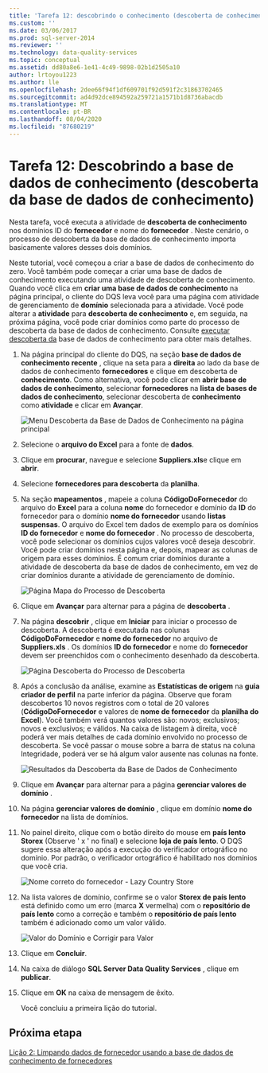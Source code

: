 ```yaml
---
title: 'Tarefa 12: descobrindo o conhecimento (descoberta de conhecimento) | Microsoft Docs'
ms.custom: ''
ms.date: 03/06/2017
ms.prod: sql-server-2014
ms.reviewer: ''
ms.technology: data-quality-services
ms.topic: conceptual
ms.assetid: dd80a8e6-1e41-4c49-9898-02b1d2505a10
author: lrtoyou1223
ms.author: lle
ms.openlocfilehash: 2dee66f94f1df609701f92d591f2c31863702465
ms.sourcegitcommit: ad4d92dce894592a259721a1571b1d8736abacdb
ms.translationtype: MT
ms.contentlocale: pt-BR
ms.lasthandoff: 08/04/2020
ms.locfileid: "87680219"
---
```

# <a name="task-12-discovering-knowledge-knowledge-discovery"></a>Tarefa 12: Descobrindo a base de dados de conhecimento (descoberta da base de dados de conhecimento)
  Nesta tarefa, você executa a atividade de **descoberta de conhecimento** nos domínios ID do **fornecedor** e nome do **fornecedor** . Neste cenário, o processo de descoberta da base de dados de conhecimento importa basicamente valores desses dois domínios.  
  
 Neste tutorial, você começou a criar a base de dados de conhecimento do zero. Você também pode começar a criar uma base de dados de conhecimento executando uma atividade de descoberta de conhecimento. Quando você clica em **criar uma base de dados de conhecimento** na página principal, o cliente do DQS leva você para uma página com atividade de gerenciamento de **domínio** selecionada para a atividade. Você pode alterar a **atividade** para **descoberta de conhecimento** e, em seguida, na próxima página, você pode criar domínios como parte do processo de descoberta da base de dados de conhecimento. Consulte [executar descoberta da](https://msdn.microsoft.com/library/hh510398.aspx) base de dados de conhecimento para obter mais detalhes.  
  
1.  Na página principal do cliente do DQS, na seção **base de dados de conhecimento recente** , clique na seta para a **direita** ao lado da base de dados de conhecimento **fornecedores** e clique em descoberta de **conhecimento**. Como alternativa, você pode clicar em **abrir base de dados de conhecimento**, selecionar **fornecedores** na **lista de bases de dados de conhecimento**, selecionar descoberta de **conhecimento** como **atividade** e clicar em **Avançar**.  
  
     ![Menu Descoberta da Base de Dados de Conhecimento na página principal](../../2014/tutorials/media/et-discoveringknowledge-01.jpg "Menu Descoberta da Base de Dados de Conhecimento na página principal")  
  
2.  Selecione o **arquivo do Excel** para a fonte de **dados**.  
  
3.  Clique em **procurar**, navegue e selecione **Suppliers.xls**e clique em **abrir**.  
  
4.  Selecione **fornecedores para descoberta** da **planilha**.  
  
5.  Na seção **mapeamentos** , mapeie a coluna **CódigoDoFornecedor** do arquivo do **Excel** para a coluna **nome** do fornecedor e domínio da **ID** do fornecedor para o domínio **nome do fornecedor** usando **listas suspensas**. O arquivo do Excel tem dados de exemplo para os domínios **ID do fornecedor** e **nome do fornecedor** . No processo de descoberta, você pode selecionar os domínios cujos valores você deseja descobrir. Você pode criar domínios nesta página e, depois, mapear as colunas de origem para esses domínios. É comum criar domínios durante a atividade de descoberta da base de dados de conhecimento, em vez de criar domínios durante a atividade de gerenciamento de domínio.  
  
     ![Página Mapa do Processo de Descoberta](../../2014/tutorials/media/et-discoveringknowledge-02.jpg "Página Mapa do Processo de Descoberta")  
  
6.  Clique em **Avançar** para alternar para a página de **descoberta** .  
  
7.  Na página **descobrir** , clique em **Iniciar** para iniciar o processo de descoberta. A descoberta é executada nas colunas **CódigoDoFornecedor** e **nome do fornecedor** no arquivo de **Suppliers.xls** . Os domínios **ID do fornecedor** e nome do **fornecedor** devem ser preenchidos com o conhecimento desenhado da descoberta.  
  
     ![Página Descoberta do Processo de Descoberta](../../2014/tutorials/media/et-discoveringknowledge-03.jpg "Página Descoberta do Processo de Descoberta")  
  
8.  Após a conclusão da análise, examine as **Estatísticas de origem** na **guia criador de perfil** na parte inferior da página. Observe que foram descobertos 10 novos registros com o total de 20 valores (**CódigoDoFornecedor** e valores de **nome de fornecedor** da **planilha do Excel**). Você também verá quantos valores são: novos; exclusivos; novos e exclusivos; e válidos. Na caixa de listagem à direita, você poderá ver mais detalhes de cada domínio envolvido no processo de descoberta. Se você passar o mouse sobre a barra de status na coluna Integridade, poderá ver se há algum valor ausente nas colunas na fonte.  
  
     ![Resultados da Descoberta da Base de Dados de Conhecimento](../../2014/tutorials/media/et-discoveringknowledge-04.jpg "Resultados da Descoberta da Base de Dados de Conhecimento")  
  
9. Clique em **Avançar** para alternar para a página **gerenciar valores de domínio** .  
  
10. Na página **gerenciar valores de domínio** , clique em domínio **nome do fornecedor** na lista de domínios.  
  
11. No painel direito, clique com o botão direito do mouse em **país lento Storex** (Observe ' x ' no final) e selecione **loja de país lento**. O DQS sugere essa alteração após a execução do verificador ortográfico no domínio. Por padrão, o verificador ortográfico é habilitado nos domínios que você cria.  
  
     ![Nome correto do fornecedor - Lazy Country Store](../../2014/tutorials/media/et-discoveringknowledge-05.jpg "Nome correto do fornecedor - Lazy Country Store")  
  
12. Na lista valores de domínio, confirme se o valor **Storex de país lento** está definido como um erro (marca **X** vermelha) com o **repositório de país lento** como a correção e também o **repositório de país lento** também é adicionado como um valor válido.  
  
     ![Valor do Domínio e Corrigir para Valor](../../2014/tutorials/media/et-discoveringknowledge-06.jpg "Valor do Domínio e Corrigir para Valor")  
  
13. Clique em **Concluir**.  
  
14. Na caixa de diálogo **SQL Server Data Quality Services** , clique em **publicar**.  
  
15. Clique em **OK** na caixa de mensagem de êxito.  
  
     Você concluiu a primeira lição do tutorial.  
  
## <a name="next-step"></a>Próxima etapa  
 [Lição 2: Limpando dados de fornecedor usando a base de dados de conhecimento de fornecedores](../../2014/tutorials/lesson-2-cleansing-supplier-data-using-the-suppliers-knowledge-base.md)  
  
  
